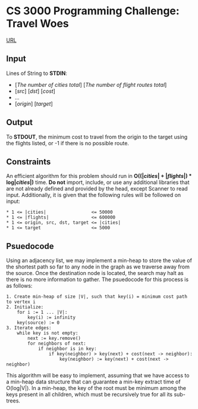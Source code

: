 
# CS 3000 Programming Challenge: Travel Woes

[URL](http://hr.gs/CS3000Spring2019)

## Input

Lines of String to **STDIN**:

* [*The number of cities total*] [*The number of flight routes total*]
* [*src*] [*dst*] [*cost*]
* *...*
* [*origin*] [*target*]

## Output

To **STDOUT**, the minimum cost to travel from the origin to the target using the flights listed, or -1 if there is no possible route.

## Constraints

An efficient algorithm for this problem should run in **O((|*cities*| + |*flights*|) \* log|*cities*|)** time.
**Do not** import, include, or use any additional libraries that are not already defined and provided by the head, except Scanner to read input.
Additionally, it is given that the following rules will be followed on input:

    * 1 <= |cities|                 <= 50000
    * 1 <= |flights|                <= 600000
    * 1 <= origin, src, dst, target <= |cities|
    * 1 <= target                   <= 5000

## Psuedocode

Using an adjacency list, we may implement a min-heap to store the value of the shortest path so far to any node in the graph as we traverse away from the source.
Once the destination node is located, the search may halt as there is no more information to gather.
The psuedocode for this process is as follows:

	1. Create min-heap of size |V|, such that key(i) = minimum cost path to vertex i
	2. Initialize:
		for i := 1 ... |V|:
			key(i) := infinity
		key(source) := 0
	3. Iterate edges:
		while key is not empty:
			next := key.remove()
			for neighbors of next:
				if neighbor is in key:
					if key(neighbor) > key(next) + cost(next -> neighbor):
						key(neighbor) := key(next) + cost(next -> neighbor)


This algorithm will be easy to implement, assuming that we have access to a min-heap data structure that can guarantee a min-key extract time of O(log|V|).
In a min-heap, the key of the root must be minimum among the keys present in all children, which must be recursively true for all its sub-trees.

